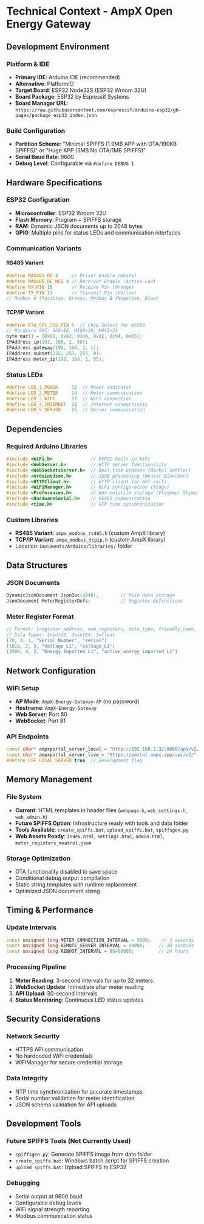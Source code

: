 # Technical Context - AmpX Open Energy Gateway

## Development Environment

### Platform & IDE
- **Primary IDE**: Arduino IDE (recommended)
- **Alternative**: PlatformIO
- **Target Board**: ESP32 Node32S (ESP32 Wroom 32U)
- **Board Package**: ESP32 by Espressif Systems
- **Board Manager URL**: `https://raw.githubusercontent.com/espressif/arduino-esp32/gh-pages/package_esp32_index.json`

### Build Configuration
- **Partition Scheme**: "Minimal SPIFFS (1.9MB APP with OTA/190KB SPIFFS)" or "Huge APP (3MB No OTA/1MB SPIFFS)"
- **Serial Baud Rate**: 9600
- **Debug Level**: Configurable via `#define DEBUG 1`

## Hardware Specifications

### ESP32 Configuration
- **Microcontroller**: ESP32 Wroom 32U
- **Flash Memory**: Program + SPIFFS storage
- **RAM**: Dynamic JSON documents up to 2048 bytes
- **GPIO**: Multiple pins for status LEDs and communication interfaces

### Communication Variants

#### RS485 Variant
```cpp
#define MAX485_DE 4     // Driver Enable (White)
#define MAX485_RE_NEG 4 // Receiver Enable (Active Low)
#define RX_PIN 16       // Receive Pin (Orange)
#define TX_PIN 17       // Transmit Pin (Yellow)
// Modbus A (Positive, Green), Modbus B (Negative, Blue)
```

#### TCP/IP Variant
```cpp
#define ETH_SPI_SCS_PIN 5  // Chip Select for W5500
// Hardware SPI: SCK=18, MISO=19, MOSI=23
byte mac[] = {0x90, 0xA2, 0xDA, 0x0E, 0x94, 0xB5};
IPAddress ip(192, 168, 1, 50);
IPAddress gateway(192, 168, 1, 1);
IPAddress subnet(255, 255, 255, 0);
IPAddress meter_ip(192, 168, 1, 55);
```

### Status LEDs
```cpp
#define LED_1_POWER     12  // Power indicator
#define LED_2_METER     14  // Meter communication
#define LED_3_WIFI      27  // WiFi connection
#define LED_4_INTERNET  26  // Internet connectivity
#define LED_5_SERVER    25  // Server communication
```

## Dependencies

### Required Arduino Libraries
```cpp
#include <WiFi.h>              // ESP32 built-in WiFi
#include <WebServer.h>         // HTTP server functionality
#include <WebSocketsServer.h>  // Real-time updates (Markus Sattler)
#include <ArduinoJson.h>       // JSON processing (Benoit Blanchon)
#include <HTTPClient.h>        // HTTP client for API calls
#include <WiFiManager.h>       // WiFi configuration (tzapu)
#include <Preferences.h>       // Non-volatile storage (Vlodomyr Shymanskyy)
#include <HardwareSerial.h>    // RS485 communication
#include <time.h>              // NTP time synchronization
```

### Custom Libraries
- **RS485 Variant**: `ampx_modbus_rs485.h` (custom AmpX library)
- **TCP/IP Variant**: `ampx_modbus_tcpip.h` (custom AmpX library)
- Location: `Documents/Arduino/libraries/` folder

## Data Structures

### JSON Documents
```cpp
DynamicJsonDocument JsonDoc(2048);        // Main data storage
JsonDocument MeterRegisterDefs;           // Register definitions
```

### Meter Register Format
```cpp
// Format: [register_address, num_registers, data_type, friendly_name, json_key]
// Data Types: 1=int32, 2=int64, 3=float
[70, 2, 1, "Serial Number", "serial"]
[1010, 2, 3, "Voltage L1", "voltage_L1"]
[2500, 4, 2, "Energy Imported L1", "active_energy_imported_L1"]
```

## Network Configuration

### WiFi Setup
- **AP Mode**: `AmpX-Energy-Gateway-AP` (no password)
- **Hostname**: `AmpX-Energy-Gateway`
- **Web Server**: Port 80
- **WebSocket**: Port 81

### API Endpoints
```cpp
const char* ampxportal_server_local = "http://192.168.2.32:8080/api/v2/";
const char* ampxportal_server_live = "https://portal.ampx.app/api/v2/";
#define USE_LOCAL_SERVER true  // Development flag
```

## Memory Management

### File System
- **Current**: HTML templates in header files (`webpage.h`, `web_settings.h`, `web_admin.h`)
- **Future SPIFFS Option**: Infrastructure ready with tools and data folder
- **Tools Available**: `create_spiffs.bat`, `upload_spiffs.bat`, `spiffsgen.py`
- **Web Assets Ready**: `index.html`, `settings.html`, `admin.html`, `meter_registers_meatrol.json`

### Storage Optimization
- OTA functionality disabled to save space
- Conditional debug output compilation
- Static string templates with runtime replacement
- Optimized JSON document sizing

## Timing & Performance

### Update Intervals
```cpp
const unsigned long METER_CONNECTION_INTERVAL = 3000;    // 3 seconds
const unsigned long REMOTE_SERVER_INTERVAL = 30000;     // 30 seconds  
const unsigned long REBOOT_INTERVAL = 86400000;         // 24 hours
```

### Processing Pipeline
1. **Meter Reading**: 3-second intervals for up to 32 meters
2. **WebSocket Update**: Immediate after meter reading
3. **API Upload**: 30-second intervals
4. **Status Monitoring**: Continuous LED status updates

## Security Considerations

### Network Security
- HTTPS API communication
- No hardcoded WiFi credentials
- WiFiManager for secure credential storage

### Data Integrity
- NTP time synchronization for accurate timestamps
- Serial number validation for meter identification
- JSON schema validation for API uploads

## Development Tools

### Future SPIFFS Tools (Not Currently Used)
- `spiffsgen.py`: Generate SPIFFS image from data folder
- `create_spiffs.bat`: Windows batch script for SPIFFS creation
- `upload_spiffs.bat`: Upload SPIFFS to ESP32

### Debugging
- Serial output at 9600 baud
- Configurable debug levels
- WiFi signal strength reporting
- Modbus communication status
